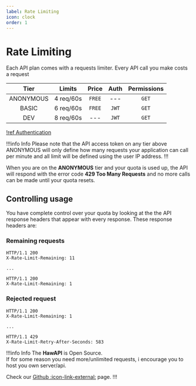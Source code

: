 ```yaml
---
label: Rate Limiting
icon: clock
order: 1
---
```


# Rate Limiting

Each API plan comes with a requests limiter. Every API call you make costs a request

|   Tier    |  Limits   | Price  | Auth  | Permissions |
| :-------: | :-------: | :----: | :---: | :---------: |
| ANONYMOUS | 4 req/60s | `FREE` |  ---  |    `GET`    |
|   BASIC   | 6 req/60s | `FREE` | `JWT` |    `GET`    |
|    DEV    | 8 req/60s |  ---   | `JWT` |    `GET`    |

[!ref Authentication](Authentication.md)

!!!info Info
Please note that the API access token on any tier above ANONYMOUS will only define how many requests your application can call per minute and all limit will be defined using the user IP address.
!!!

When you are on the **ANONYMOUS** tier and your quota is used up, the API will respond with the error code **429 Too Many Requests** and no more calls can be made until your quota resets.

## Controlling usage

You have complete control over your quota by looking at the the API response headers that appear with every response. These response headers are:

### Remaining requests

```
HTTP/1.1 200
X-Rate-Limit-Remaining: 11

...

HTTP/1.1 200
X-Rate-Limit-Remaining: 1
```

### Rejected request

```
HTTP/1.1 200
X-Rate-Limit-Remaining: 1

...

HTTP/1.1 429
X-Rate-Limit-Retry-After-Seconds: 583
```

!!!info Info
The **HawAPI** is Open Source. \
If for some reason you need more/unlimited requests, i encourage you to host you own server/api.

Check our [Github :icon-link-external:]({{git_home}}) page.
!!!
